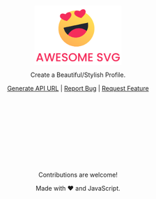 <p align="center">
    <img width="200px" src="./asset/logo.png" align="center" alt="awesome svg logo" />
    <p align="center">Create a Beautiful/Stylish Profile.</p>
</p>
<p align="center">
    <a href="https://awesome-svg.netlify.app/">Generate API URL</a>
    |
    <a href="https://github.com/MdUsmanAnsari/Awesome-SVG/issues/new/choose">Report Bug</a>
    |
    <a href="https://github.com/MdUsmanAnsari/Awesome-SVG/issues/new/choose">Request Feature</a>
</p>

<br><br><br><br><br><br><br><br><br>

<p align="center">Contributions are welcome!</p>
<p align="center">Made with ❤ and JavaScript.</p>
